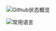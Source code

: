 ![Github状态概览](https://github-readme-stats.vercel.app/api?username=DreamOfIce&show_icons=true&bg_color=62,8EC5FC,E0C3FC&title_color=fff&text_color=fff)

![常用语言](https://github-readme-stats.vercel.app/api/top-langs/?username=DreamOfIce&layout=compact&bg_color=62,8EC5FC,E0C3FC&title_color=fff&text_color=fff)

<!--
[![HoYoRandom](https://github-readme-stats.vercel.app/api/pin/?username=DreamOfIce&repo=HoYoRandom-php)](https://github.com/DreamOfIce/HoYoRandom-php)
[![崩坏3壁纸集](https://github-readme-stats.vercel.app/api/pin/?username=DreamOfIce&repo=Honkai3Wallpaper)](https://github.com/DreamOfIce/Hokai3Wallpaper)
[![原神壁纸集](https://github-readme-stats.vercel.app/api/pin/?username=DreamOfIce&repo=GenshinWallpaper)](https://github.com/DreamOfIce/GenshinWallpaper)
[![自动续订锐诚信息免费SSL](https://github-readme-stats.vercel.app/api/pin/?username=DreamOfIce&repo=recentAutoSSL)](https://github.com/DreamOfIce/recentAutoSSL)
-->
